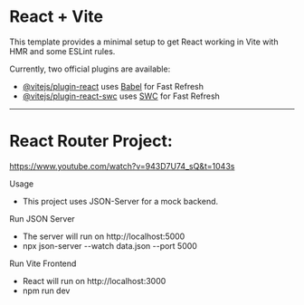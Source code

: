 # React + Vite

This template provides a minimal setup to get React working in Vite with HMR and some ESLint rules.

Currently, two official plugins are available:

- [@vitejs/plugin-react](https://github.com/vitejs/vite-plugin-react/blob/main/packages/plugin-react/README.md) uses [Babel](https://babeljs.io/) for Fast Refresh
- [@vitejs/plugin-react-swc](https://github.com/vitejs/vite-plugin-react-swc) uses [SWC](https://swc.rs/) for Fast Refresh


------------------------------------------------------------
# React Router Project:
https://www.youtube.com/watch?v=943D7U74_sQ&t=1043s

Usage
- This project uses JSON-Server for a mock backend.

Run JSON Server
- The server will run on http://localhost:5000
- npx json-server --watch data.json --port 5000

Run Vite Frontend
- React will run on http://localhost:3000
- npm run dev
